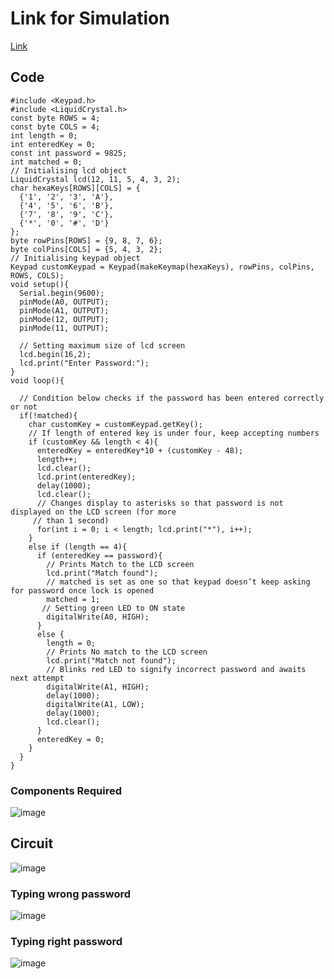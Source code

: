 
# Link for Simulation

[Link](https://www.tinkercad.com/things/kPW2MyriG1N-password?sharecode=isHsHGCJsL94UDFf7Jpuiw_nKz36wDLnldbHWgZLjvE)

## Code
```
#include <Keypad.h>
#include <LiquidCrystal.h>
const byte ROWS = 4; 
const byte COLS = 4; 
int length = 0;
int enteredKey = 0;
const int password = 9825;
int matched = 0;
// Initialising lcd object
LiquidCrystal lcd(12, 11, 5, 4, 3, 2);  
char hexaKeys[ROWS][COLS] = {
  {'1', '2', '3', 'A'},
  {'4', '5', '6', 'B'},
  {'7', '8', '9', 'C'},
  {'*', '0', '#', 'D'}
};
byte rowPins[ROWS] = {9, 8, 7, 6}; 
byte colPins[COLS] = {5, 4, 3, 2}; 
// Initialising keypad object
Keypad customKeypad = Keypad(makeKeymap(hexaKeys), rowPins, colPins, ROWS, COLS); 
void setup(){
  Serial.begin(9600);
  pinMode(A0, OUTPUT);
  pinMode(A1, OUTPUT);
  pinMode(12, OUTPUT);
  pinMode(11, OUTPUT);

  // Setting maximum size of lcd screen
  lcd.begin(16,2);
  lcd.print("Enter Password:");
}
void loop(){
  
  // Condition below checks if the password has been entered correctly or not
  if(!matched){
    char customKey = customKeypad.getKey();
    // If length of entered key is under four, keep accepting numbers
    if (customKey && length < 4){
      enteredKey = enteredKey*10 + (customKey - 48);
      length++;
      lcd.clear();
      lcd.print(enteredKey);
      delay(1000);
      lcd.clear();
      // Changes display to asterisks so that password is not displayed on the LCD screen (for more 
     // than 1 second)
      for(int i = 0; i < length; lcd.print("*"), i++);
    }
    else if (length == 4){
      if (enteredKey == password){
        // Prints Match to the LCD screen
        lcd.print("Match found");
        // matched is set as one so that keypad doesn’t keep asking for password once lock is opened
        matched = 1;
       // Setting green LED to ON state
        digitalWrite(A0, HIGH);
      }
      else {
        length = 0;
        // Prints No match to the LCD screen
        lcd.print("Match not found");
        // Blinks red LED to signify incorrect password and awaits next attempt
        digitalWrite(A1, HIGH);
        delay(1000);
        digitalWrite(A1, LOW);
        delay(1000);
        lcd.clear();
      }
      enteredKey = 0;
    }
  }
}
```

### Components Required

![image](https://github.com/Jokergif/D0--Virtual-Mouse-using-esp32cam/assets/161494158/e6d111e3-9494-4bef-b8d7-4f6aa869eadd)

## Circuit 

![image](https://github.com/Jokergif/D0--Virtual-Mouse-using-esp32cam/assets/161494158/72903693-7210-4ed0-b7a3-f2c56c2ec29b)

### Typing wrong password

![image](https://github.com/Jokergif/D0--Virtual-Mouse-using-esp32cam/assets/161494158/f4510f22-1765-460e-8b08-8c47171f19d6)

### Typing right password

![image](https://github.com/Jokergif/D0--Virtual-Mouse-using-esp32cam/assets/161494158/85991f78-6eaa-455b-b5c6-a256b4794a13)




